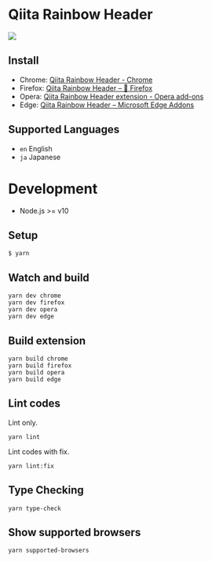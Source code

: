 # Qiita Rainbow Header

![](./promo/Screenshot_1280x800.png)

## Install

- Chrome: [Qiita Rainbow Header - Chrome](https://chrome.google.com/webstore/detail/qiita-rainbow-header/nccgheinjagepglbgloplfiekhepeodb)
- Firefox: [Qiita Rainbow Header – 🦊 Firefox](https://addons.mozilla.org/ja/firefox/addon/qiita-rainbow-header/)
- Opera: [Qiita Rainbow Header extension - Opera add-ons](https://addons.opera.com/ja/extensions/details/qiita-rainbow-header/)
- Edge: [Qiita Rainbow Header – Microsoft Edge Addons](https://microsoftedge.microsoft.com/addons/detail/qiita-rainbow-header/ecmebkdhlpljelacipkajemapilfalpo)

## Supported Languages
- `en` English
- `ja` Japanese

# Development
- Node.js >= v10

## Setup
```
$ yarn
```

## Watch and build
```
yarn dev chrome
yarn dev firefox
yarn dev opera
yarn dev edge
```

## Build extension
```
yarn build chrome
yarn build firefox
yarn build opera
yarn build edge
```

## Lint codes
Lint only.
```
yarn lint
```

Lint codes with fix.
```
yarn lint:fix
```

## Type Checking
```
yarn type-check
```

## Show supported browsers
```
yarn supported-browsers
```
